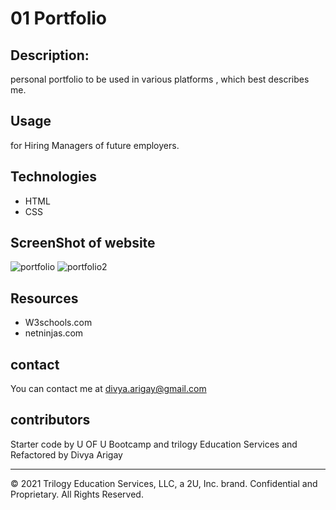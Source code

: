 # 01 Portfolio

## Description:
personal portfolio to be used in various platforms , which best describes me.

## Usage
for Hiring Managers of future employers.

## Technologies
- HTML
- CSS

## ScreenShot of website
![portfolio](https://user-images.githubusercontent.com/94805706/147440417-a98ba6e5-9c13-44e9-b15e-16b8b2e1e1e0.jpg)
![portfolio2](https://user-images.githubusercontent.com/94805706/147440433-06e0bdf2-b74f-40d2-88bf-4f57b3a94988.jpg)

## Resources

- W3schools.com
- netninjas.com

## contact
You can contact me at divya.arigay@gmail.com

## contributors
Starter code by U OF U Bootcamp and trilogy Education Services and Refactored by Divya Arigay

- - -
© 2021 Trilogy Education Services, LLC, a 2U, Inc. brand. Confidential and Proprietary. All Rights Reserved.
